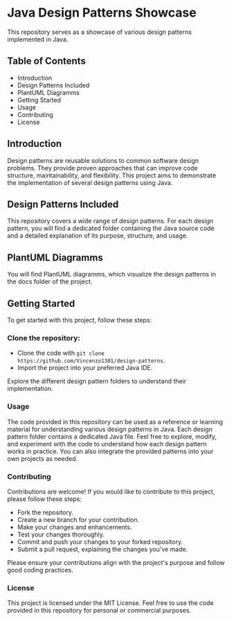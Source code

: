 # Java Design Patterns Showcase
This repository serves as a showcase of various design patterns implemented in Java.

## Table of Contents
- Introduction
- Design Patterns Included
- PlantUML Diagramms
- Getting Started
- Usage
- Contributing
- License

## Introduction
Design patterns are reusable solutions to common software design problems. They provide proven approaches that can improve code structure, maintainability, and flexibility. This project aims to demonstrate the
implementation of several design patterns using Java.

## Design Patterns Included
This repository covers a wide range of design patterns. For each design pattern, you will find a dedicated folder 
containing the Java source code and a detailed explanation of its purpose, structure, and usage.

## PlantUML Diagramms
You will find PlantUML diagramms, which visualize the design patterns in the docs folder of the project.

## Getting Started
To get started with this project, follow these steps:

### Clone the repository:
- Clone the code with `git clone https://github.com/Vincenzo1301/design-patterns`.
- Import the project into your preferred Java IDE.

Explore the different design pattern folders to understand their implementation.

### Usage
The code provided in this repository can be used as a reference or learning material for understanding various design patterns in Java. Each design pattern folder contains a dedicated Java file.
Feel free to explore, modify, and experiment with the code to understand how each design pattern works in practice. You can also integrate the provided patterns into your own projects as needed.

### Contributing
Contributions are welcome! If you would like to contribute to this project, please follow these steps:
- Fork the repository.
- Create a new branch for your contribution.
- Make your changes and enhancements.
- Test your changes thoroughly.
- Commit and push your changes to your forked repository.
- Submit a pull request, explaining the changes you've made.

Please ensure your contributions align with the project's purpose and follow good coding practices.

### License
This project is licensed under the MIT License. Feel free to use the code provided in this repository for personal or commercial purposes.

